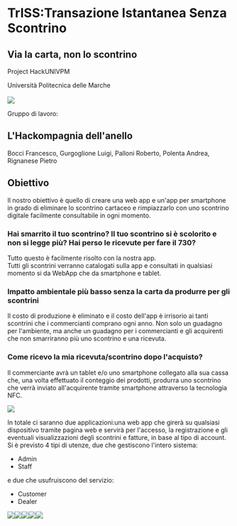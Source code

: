 # TrISS:Transazione Istantanea Senza Scontrino
## Via la carta, non lo scontrino

Project HackUNIVPM<br>

Università Politecnica delle Marche<br><br>
<img src="https://github.com/Hackompagnia/HackUNIVPM/blob/master/Loghi/univpm_logo_1.jpg"/>
<br>

Gruppo di lavoro:
## L'Hackompagnia dell'anello
Bocci Francesco, Gurgoglione Luigi, Palloni Roberto, Polenta Andrea, Rignanese Pietro

## Obiettivo
Il nostro obiettivo è quello di creare una web app e un'app per smartphone in grado di eliminare lo scontrino cartaceo e rimpiazzarlo con uno scontrino digitale facilmente consultabile in ogni momento.
<br>
### Hai smarrito il tuo scontrino? Il tuo scontrino si è scolorito e non si legge più? Hai perso le ricevute per fare il 730?
Tutto questo è facilmente risolto con la nostra app.
<br>
Tutti gli scontrini verranno catalogati sulla app e consultati in qualsiasi momento si da WebApp che da smartphone e tablet.
<br>
### Impatto ambientale più basso senza la carta da produrre per gli scontrini
Il costo di produzione è eliminato e il costo dell'app è irrisorio ai tanti scontrini che i commercianti comprano ogni anno.
Non solo un guadagno per l'ambiente, ma anche un guadagno per i commercianti e gli acquirenti che non smarriranno più uno scontrino e una ricevuta.
### Come ricevo la mia ricevuta/scontrino dopo l'acquisto?
Il commerciante avrà un tablet e/o uno smartphone collegato alla sua cassa che, una volta effettuato il conteggio dei prodotti, produrra uno scontrino che verrà inviato all'acquirente tramite smartphone attraverso la tecnologia NFC.

<img src="https://github.com/Hackompagnia/HackUNIVPM/blob/master/Img/comunicazione%20applicazione.jpg"/>

In totale ci saranno due applicazioni:una web app che girerà su qualsiasi dispositivo tramite pagina web e servirà per l'accesso, la registrazione e gli eventuali visualizzazioni degli scontrini e fatture, in base al tipo di account.
Si è previsto 4 tipi di utenze, due che gestiscono l'intero sistema:
<ul>
  <li>Admin</li>
  <li>Staff</>
</ul>
  
e due che usufruiscono del servizio:
<ul>
  <li>Customer</li>
  <li>Dealer</li>
</ul>



<a href="https://developer.android.com/studio/index.html"><img src="https://github.com/Hackompagnia/HackUNIVPM/blob/master/Loghi/android_studio_logo.jpg"/></a><a href="https://it.wikipedia.org/wiki/Near_Field_Communication"><img src="https://github.com/Hackompagnia/HackUNIVPM/blob/master/Loghi/logo_nfc_2.png"/></a><a href="http://www.univpm.it/Entra/"><img src="https://github.com/Hackompagnia/HackUNIVPM/blob/master/Loghi/univpm_logo_2.gif"/></a><a href="https://framework.zend.com/"><img src="https://github.com/Hackompagnia/HackUNIVPM/blob/master/Loghi/zend_logo.png"/></a><a href="https://www.phpmyadmin.net/"><img src="https://github.com/Hackompagnia/HackUNIVPM/blob/master/Loghi/logo_phpmyadmin.png"/></a>

